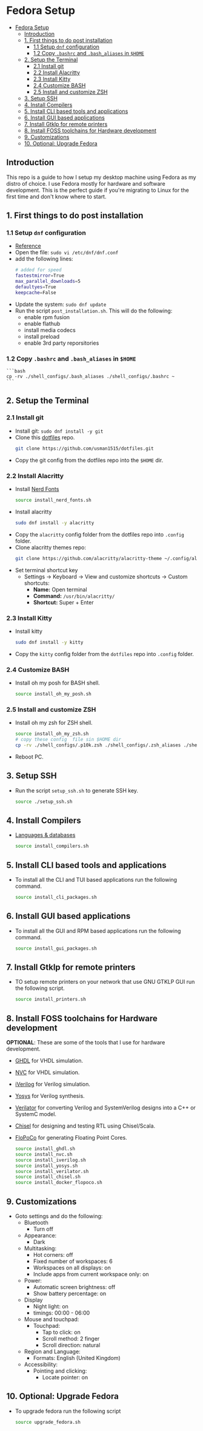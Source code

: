 # Fedora Setup

- [Fedora Setup](#fedora-setup)
  - [Introduction](#introduction)
  - [1.   First things to do post installation](#1---first-things-to-do-post-installation)
    - [1.1 Setup `dnf` configuration](#11-setup-dnf-configuration)
    - [1.2 Copy `.bashrc` and `.bash_aliases` in `$HOME`](#12-copy-bashrc-and-bash_aliases-in-home)
  - [2.   Setup the Terminal](#2---setup-the-terminal)
    - [2.1 Install git](#21-install-git)
    - [2.2 Install Alacritty](#22-install-alacritty)
    - [2.3 Install Kitty](#23-install-kitty)
    - [2.4 Customize BASH](#24-customize-bash)
    - [2.5 Install and customize ZSH](#25-install-and-customize-zsh)
  - [3.   Setup SSH](#3---setup-ssh)
  - [4.   Install Compilers](#4---install-compilers)
  - [5.   Install CLI based tools and applications](#5---install-cli-based-tools-and-applications)
  - [6.   Install GUI based applications](#6---install-gui-based-applications)
  - [7.   Install Gtklp for remote printers](#7---install-gtklp-for-remote-printers)
  - [8.   Install FOSS toolchains for Hardware development](#8---install-foss-toolchains-for-hardware-development)
  - [9.   Customizations](#9---customizations)
  - [10. Optional: Upgrade Fedora](#10-optional-upgrade-fedora)

## Introduction
This repo is a guide to how I setup my desktop machine using Fedora as my distro of choice. I use Fedora mostly for hardware and software development. This is the perfect guide if you're migrating to Linux for the first time and don't know where to start.

## 1.   First things to do post installation
### 1.1 Setup `dnf` configuration
-   [Reference](https://dnf.readthedocs.io/en/latest/conf_ref.html)
-   Open the file: `sudo vi /etc/dnf/dnf.conf`
-   add the following lines:
    ```bash
    # added for speed
    fastestmirror=True
    max_parallel_downloads=5
    defaultyes=True
    keepcache=False
    ```
-   Update the system: `sudo dnf update`
-   Run the script `post_installation.sh`. This will do the following:
    -    enable rpm fusion
    -    enable flathub
    -    install media codecs
    -    install preload
    -    enable 3rd party reporsitories

### 1.2 Copy `.bashrc` and `.bash_aliases` in `$HOME`
    ```bash
    cp -rv ./shell_configs/.bash_aliases ./shell_configs/.bashrc ~
    ```


## 2.   Setup the Terminal
### 2.1 Install git
-   Install git: `sudo dnf install -y git`
-   Clone this [dotfiles](https://github.com/usman1515/dotfiles) repo.
    ```bash
    git clone https://github.com/usman1515/dotfiles.git
    ```
-   Copy the git config from the dotfiles repo into the `$HOME` dir.

### 2.2 Install Alacritty
-   Install [Nerd Fonts](https://www.nerdfonts.com/font-downloads)
    ```bash
    source install_nerd_fonts.sh
    ```
-   Install alacritty
    ```bash
    sudo dnf install -y alacritty
    ```
-   Copy the `alacritty` config folder from the dotfiles repo into `.config` folder.
-   Clone alacritty themes repo:
    ```bash
    git clone https://github.com/alacritty/alacritty-theme ~/.config/alacritty/themes
    ```
-   Set terminal shortcut key
    -   Settings -> Keyboard -> View and customize shortcuts -> Custom shortcuts:
        -   **Name:** Open terminal
        -   **Command:** `/usr/bin/alacritty/`
        -   **Shortcut:** Super + Enter

### 2.3 Install Kitty
-   Install kitty
    ```bash
    sudo dnf install -y kitty
    ```
-   Copy the `kitty` config folder from the `dotfiles` repo into `.config` folder.
<!-- -   To setup SSH on kitty  -->

### 2.4 Customize BASH
-   Install oh my posh for BASH shell.
    ```bash
    source install_oh_my_posh.sh
    ```

### 2.5 Install and customize ZSH
-   Install oh my zsh for ZSH shell.
    ```bash
    source install_oh_my_zsh.sh
    # copy these config  file sin $HOME dir
    cp -rv ./shell_configs/.p10k.zsh ./shell_configs/.zsh_aliases ./shell_configs/.zshrc ~
    ```
-   Reboot PC.


## 3.   Setup SSH
-   Run the script `setup_ssh.sh` to generate SSH key.
    ```bash
    source ./setup_ssh.sh
    ```

## 4.   Install Compilers
-   [Languages & databases](https://developer.fedoraproject.org/tech.html)
    ```bash
    source install_compilers.sh
    ```

## 5.   Install CLI based tools and applications
-   To install all the CLI and TUI based applications run the following command.
    ```bash
    source install_cli_packages.sh
    ```

## 6.   Install GUI based applications
-   To install all the GUI and RPM based applications run the following command.
    ```bash
    source install_gui_packages.sh
    ```

## 7.   Install Gtklp for remote printers
-   TO setup remote printers on your network that use GNU GTKLP GUI run the following script.
    ```bash
    source install_printers.sh
    ```

## 8.   Install FOSS toolchains for Hardware development
**OPTIONAL**: These are some of the tools that I use for hardware development.
-   [GHDL](https://github.com/ghdl/ghdl) for VHDL simulation.
-   [NVC](https://github.com/nickg/nvc) for VHDL simulation.
-   [iVerilog](https://github.com/steveicarus/iverilog) for Verilog simulation.
-   [Yosys](https://github.com/YosysHQ/yosys) for Verilog synthesis.
-   [Verilator](https://github.com/verilator/verilator) for converting Verilog and SystemVerilog designs into a C++ or SystemC model.
-   [Chisel](https://github.com/chipsalliance/chisel) for designing and testing RTL using Chisel/Scala.
-   [FloPoCo](https://flopoco.org/) for generating Floating Point Cores.

    ```bash
    source install_ghdl.sh
    source install_nvc.sh
    source install_iverilog.sh
    source install_yosys.sh
    source install_verilator.sh
    source install_chisel.sh
    source install_docker_flopoco.sh
    ```

## 9.   Customizations
-   Goto settings and do the following:
    -   Bluetooth
        -   Turn off
    -   Appearance:
        -   Dark
    -   Multitasking:
        -   Hot corners: off
        -   Fixed number of workspaces: 6
        -   Workspaces on all displays: on
        -   Include apps from current workspace only: on
    -   Power:
        -   Automatic screen brightness: off
        -   Show battery percentage: on
    -   Display
        -   Night light: on
        -   timings: 00:00 - 06:00
    -   Mouse and touchpad:
        -   Touchpad:
            -   Tap to click: on
            -   Scroll method: 2 finger
            -   Scroll direction: natural
    -   Region and Language:
        -   Formats: English (United Kingdom)
    -   Accessibility:
        -   Pointing and clicking:
            -    Locate pointer: on

## 10. Optional: Upgrade Fedora
-   To upgrade fedora run the following script
    ```bash
    source upgrade_fedora.sh
    ```
